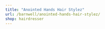 ```yaml
---
title: "Anointed Hands Hair Stylez"
url: /barnwell/anointed-hands-hair-stylez/
shop: hairdresser
---
```

